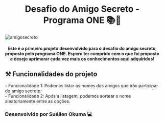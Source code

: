 <h1 align = "center">Desafio do Amigo Secreto - Programa ONE 📚🖤 </h1>


![amigosecreto](https://github.com/user-attachments/assets/0627bf14-67f8-43c7-b4fe-6d3d3013c39b)

<h4 align= "center"> Este é o primeiro projeto desenvolvido para o desafio do amigo secreto, proposto pelo programa ONE. Espero ter cumprido com o que foi proposto e desejo aprimorar cada vez mais os conhecimentos aqui adquiridos!</h4>
<h2>⚒️ Funcionalidades do projeto</h2>
- Funcionalidade 1: Podemos listar os nomes dos amigos que irão participar do amigo secreto;<br>
- Funcionalidade 2: Após a listagem, podemos sortear o nome aleatoriamente entre as opções.

<h3>Desenvolvido por Suéllen Okuma 💻</h3>

